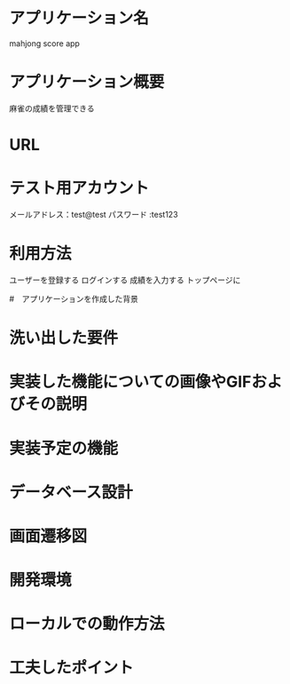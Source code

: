 # アプリケーション名
mahjong score app
# アプリケーション概要
麻雀の成績を管理できる
# URL

# テスト用アカウント
メールアドレス：test@test
パスワード :test123
# 利用方法
ユーザーを登録する
ログインする
成績を入力する
トップページに

#　アプリケーションを作成した背景

# 洗い出した要件

# 実装した機能についての画像やGIFおよびその説明

# 実装予定の機能

# データベース設計

# 画面遷移図

# 開発環境

# ローカルでの動作方法

# 工夫したポイント
